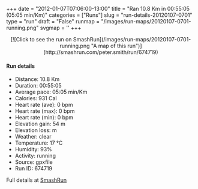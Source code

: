 +++
date = "2012-01-07T07:06:00-13:00"
title = "Ran 10.8 Km in 00:55:05 (05:05 min/Km)"
categories = ["Runs"]
slug = "run-details-20120107-0701"
type = "run"
draft = "False"
runmap = "/images/run-maps/20120107-0701-running.png"
svgmap = '<polyline points="93 13, 91 17, 96 19, 96 22, 99 27, 96 30, 95 35, 99 41, 100 47, 98 50, 97 60, 100 67, 100 70, 97 75, 97 79, 94 88, 93 89, 70 84, 58 81, 40 78, 31 76, 19 73, 14 66, 9 61, 7 58, 3 56, 1 53, 0 44, 1 35, 3 34, 11 33, 19 31, 47 33, 56 33, 61 30, 79 15, 83 16, 84 13, 88 11, 94 11">'
+++



<!--more-->

<center>
[![Click to see the run on SmashRun](/images/run-maps/20120107-0701-running.png "A map of this run")](http://smashrun.com/peter.smith/run/674719)
</center>

#### Run details

* Distance: 10.8 Km
* Duration: 00:55:05
* Average pace: 05:05 min/Km
* Calories: 931 Cal
* Heart rate (ave): 0 bpm
* Heart rate (max): 0 bpm
* Heart rate (min): 0 bpm
* Elevation gain: 54 m
* Elevation loss:  m
* Weather: clear
* Temperature: 17 &deg;C
* Humidity: 93%
* Activity: running
* Source: gpxfile
* Run ID: 674719

Full details at [SmashRun](http://smashrun.com/peter.smith/run/674719)